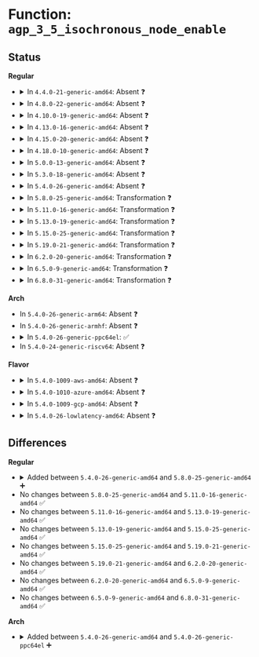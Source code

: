 # Function: <code>agp_3_5_isochronous_node_enable</code>

## Status
<b>Regular</b>
<ul>
<li>
<details>
<summary>In <code>4.4.0-21-generic-amd64</code>: Absent ❓</summary>

```json
{
  "name": "agp_3_5_isochronous_node_enable",
  "collision_type": "Unique Static",
  "inline_type": "Selective",
  "funcs": [
    {
      "addr": 18446744071584211888,
      "name": "agp_3_5_isochronous_node_enable",
      "external": false,
      "loc": "drivers/char/agp/isoch.c:63",
      "file": "drivers/char/agp/isoch.c",
      "inline": "not declared, inlined",
      "caller_inline": [],
      "caller_func": [
        "drivers/char/agp/isoch.c:agp_3_5_enable"
      ]
    }
  ],
  "symbols": [
    {
      "addr": 18446744071584211888,
      "name": "agp_3_5_isochronous_node_enable.isra.7",
      "section": ".text",
      "bind": "STB_LOCAL",
      "size": 1150
    }
  ]
}
```
</details>
</li>
<li>
<details>
<summary>In <code>4.8.0-22-generic-amd64</code>: Absent ❓</summary>

```json
{
  "name": "agp_3_5_isochronous_node_enable",
  "collision_type": "Unique Static",
  "inline_type": "Selective",
  "funcs": [
    {
      "addr": 18446744071584551424,
      "name": "agp_3_5_isochronous_node_enable",
      "external": false,
      "loc": "drivers/char/agp/isoch.c:63",
      "file": "drivers/char/agp/isoch.c",
      "inline": "not declared, inlined",
      "caller_inline": [],
      "caller_func": [
        "drivers/char/agp/isoch.c:agp_3_5_enable"
      ]
    }
  ],
  "symbols": [
    {
      "addr": 18446744071584551424,
      "name": "agp_3_5_isochronous_node_enable.isra.7",
      "section": ".text",
      "bind": "STB_LOCAL",
      "size": 1145
    }
  ]
}
```
</details>
</li>
<li>
<details>
<summary>In <code>4.10.0-19-generic-amd64</code>: Absent ❓</summary>

```json
{
  "name": "agp_3_5_isochronous_node_enable",
  "collision_type": "Unique Static",
  "inline_type": "Selective",
  "funcs": [
    {
      "addr": 18446744071584733376,
      "name": "agp_3_5_isochronous_node_enable",
      "external": false,
      "loc": "drivers/char/agp/isoch.c:63",
      "file": "drivers/char/agp/isoch.c",
      "inline": "not declared, inlined",
      "caller_inline": [],
      "caller_func": [
        "drivers/char/agp/isoch.c:agp_3_5_enable"
      ]
    }
  ],
  "symbols": [
    {
      "addr": 18446744071584733376,
      "name": "agp_3_5_isochronous_node_enable.isra.8",
      "section": ".text",
      "bind": "STB_LOCAL",
      "size": 1145
    }
  ]
}
```
</details>
</li>
<li>
<details>
<summary>In <code>4.13.0-16-generic-amd64</code>: Absent ❓</summary>

```json
{
  "name": "agp_3_5_isochronous_node_enable",
  "collision_type": "Unique Static",
  "inline_type": "Full",
  "funcs": [
    {
      "addr": 18446744071584815769,
      "name": "agp_3_5_isochronous_node_enable",
      "external": false,
      "loc": "drivers/char/agp/isoch.c:63",
      "file": "drivers/char/agp/isoch.c",
      "inline": "not declared, inlined",
      "caller_inline": [
        "drivers/char/agp/isoch.c:agp_3_5_enable"
      ],
      "caller_func": []
    }
  ],
  "symbols": []
}
```
</details>
</li>
<li>
<details>
<summary>In <code>4.15.0-20-generic-amd64</code>: Absent ❓</summary>

```json
{
  "name": "agp_3_5_isochronous_node_enable",
  "collision_type": "Unique Static",
  "inline_type": "Full",
  "funcs": [
    {
      "addr": 18446744071585236681,
      "name": "agp_3_5_isochronous_node_enable",
      "external": false,
      "loc": "drivers/char/agp/isoch.c:64",
      "file": "drivers/char/agp/isoch.c",
      "inline": "not declared, inlined",
      "caller_inline": [
        "drivers/char/agp/isoch.c:agp_3_5_enable"
      ],
      "caller_func": []
    }
  ],
  "symbols": []
}
```
</details>
</li>
<li>
<details>
<summary>In <code>4.18.0-10-generic-amd64</code>: Absent ❓</summary>

```json
{
  "name": "agp_3_5_isochronous_node_enable",
  "collision_type": "Unique Static",
  "inline_type": "Selective",
  "funcs": [
    {
      "addr": 18446744071585473088,
      "name": "agp_3_5_isochronous_node_enable",
      "external": false,
      "loc": "drivers/char/agp/isoch.c:64",
      "file": "drivers/char/agp/isoch.c",
      "inline": "not declared, inlined",
      "caller_inline": [],
      "caller_func": [
        "drivers/char/agp/isoch.c:agp_3_5_enable"
      ]
    }
  ],
  "symbols": [
    {
      "addr": 18446744071585473088,
      "name": "agp_3_5_isochronous_node_enable.isra.3",
      "section": ".text",
      "bind": "STB_LOCAL",
      "size": 1072
    }
  ]
}
```
</details>
</li>
<li>
<details>
<summary>In <code>5.0.0-13-generic-amd64</code>: Absent ❓</summary>

```json
{
  "name": "agp_3_5_isochronous_node_enable",
  "collision_type": "Unique Static",
  "inline_type": "Selective",
  "funcs": [
    {
      "addr": 18446744071585596432,
      "name": "agp_3_5_isochronous_node_enable",
      "external": false,
      "loc": "drivers/char/agp/isoch.c:64",
      "file": "drivers/char/agp/isoch.c",
      "inline": "not declared, inlined",
      "caller_inline": [],
      "caller_func": [
        "drivers/char/agp/isoch.c:agp_3_5_enable"
      ]
    }
  ],
  "symbols": [
    {
      "addr": 18446744071585596432,
      "name": "agp_3_5_isochronous_node_enable.isra.3",
      "section": ".text",
      "bind": "STB_LOCAL",
      "size": 1114
    }
  ]
}
```
</details>
</li>
<li>
<details>
<summary>In <code>5.3.0-18-generic-amd64</code>: Absent ❓</summary>

```json
{
  "name": "agp_3_5_isochronous_node_enable",
  "collision_type": "Unique Static",
  "inline_type": "Selective",
  "funcs": [
    {
      "addr": 0,
      "name": "agp_3_5_isochronous_node_enable",
      "external": false,
      "loc": "drivers/char/agp/isoch.c:64",
      "file": "drivers/char/agp/isoch.c",
      "inline": "not declared, inlined",
      "caller_inline": [],
      "caller_func": [
        "drivers/char/agp/isoch.c:agp_3_5_enable"
      ]
    }
  ],
  "symbols": [
    {
      "addr": 18446744071585816448,
      "name": "agp_3_5_isochronous_node_enable.isra.0",
      "section": ".text",
      "bind": "STB_LOCAL",
      "size": 1009
    },
    {
      "addr": 18446744071585818048,
      "name": "agp_3_5_isochronous_node_enable.isra.0.cold",
      "section": ".text",
      "bind": "STB_LOCAL",
      "size": 102
    }
  ]
}
```
</details>
</li>
<li>
<details>
<summary>In <code>5.4.0-26-generic-amd64</code>: Absent ❓</summary>

```json
{
  "name": "agp_3_5_isochronous_node_enable",
  "collision_type": "Unique Static",
  "inline_type": "Selective",
  "funcs": [
    {
      "addr": 0,
      "name": "agp_3_5_isochronous_node_enable",
      "external": false,
      "loc": "drivers/char/agp/isoch.c:64",
      "file": "drivers/char/agp/isoch.c",
      "inline": "not declared, inlined",
      "caller_inline": [],
      "caller_func": [
        "drivers/char/agp/isoch.c:agp_3_5_enable"
      ]
    }
  ],
  "symbols": [
    {
      "addr": 18446744071585959088,
      "name": "agp_3_5_isochronous_node_enable.isra.0",
      "section": ".text",
      "bind": "STB_LOCAL",
      "size": 1009
    },
    {
      "addr": 18446744071585960688,
      "name": "agp_3_5_isochronous_node_enable.isra.0.cold",
      "section": ".text",
      "bind": "STB_LOCAL",
      "size": 102
    }
  ]
}
```
</details>
</li>
<li>
<details>
<summary>In <code>5.8.0-25-generic-amd64</code>: Transformation ❓</summary>

```c
int agp_3_5_isochronous_node_enable(struct agp_bridge_data * bridge, struct agp_3_5_dev * dev_list, unsigned int ndevs)
```

```json
{
  "name": "agp_3_5_isochronous_node_enable",
  "collision_type": "Unique Static",
  "inline_type": "No",
  "funcs": [
    {
      "addr": 0,
      "name": "agp_3_5_isochronous_node_enable",
      "external": false,
      "loc": "drivers/char/agp/isoch.c:64",
      "file": "drivers/char/agp/isoch.c",
      "inline": "seen, unknown",
      "caller_inline": [],
      "caller_func": [
        "drivers/char/agp/isoch.c:agp_3_5_enable"
      ]
    }
  ],
  "symbols": [
    {
      "addr": 18446744071586699328,
      "name": "agp_3_5_isochronous_node_enable",
      "section": ".text",
      "bind": "STB_LOCAL",
      "size": 1037
    },
    {
      "addr": 18446744071586701152,
      "name": "agp_3_5_isochronous_node_enable.cold",
      "section": ".text",
      "bind": "STB_LOCAL",
      "size": 102
    }
  ]
}
```
</details>
</li>
<li>
<details>
<summary>In <code>5.11.0-16-generic-amd64</code>: Transformation ❓</summary>

```c
int agp_3_5_isochronous_node_enable(struct agp_bridge_data * bridge, struct agp_3_5_dev * dev_list, unsigned int ndevs)
```

```json
{
  "name": "agp_3_5_isochronous_node_enable",
  "collision_type": "Unique Static",
  "inline_type": "No",
  "funcs": [
    {
      "addr": 0,
      "name": "agp_3_5_isochronous_node_enable",
      "external": false,
      "loc": "drivers/char/agp/isoch.c:64",
      "file": "drivers/char/agp/isoch.c",
      "inline": "seen, unknown",
      "caller_inline": [],
      "caller_func": [
        "drivers/char/agp/isoch.c:agp_3_5_enable"
      ]
    }
  ],
  "symbols": [
    {
      "addr": 18446744071586800976,
      "name": "agp_3_5_isochronous_node_enable",
      "section": ".text",
      "bind": "STB_LOCAL",
      "size": 1037
    },
    {
      "addr": 18446744071591465848,
      "name": "agp_3_5_isochronous_node_enable.cold",
      "section": ".text",
      "bind": "STB_LOCAL",
      "size": 102
    }
  ]
}
```
</details>
</li>
<li>
<details>
<summary>In <code>5.13.0-19-generic-amd64</code>: Transformation ❓</summary>

```c
int agp_3_5_isochronous_node_enable(struct agp_bridge_data * bridge, struct agp_3_5_dev * dev_list, unsigned int ndevs)
```

```json
{
  "name": "agp_3_5_isochronous_node_enable",
  "collision_type": "Unique Static",
  "inline_type": "No",
  "funcs": [
    {
      "addr": 0,
      "name": "agp_3_5_isochronous_node_enable",
      "external": false,
      "loc": "drivers/char/agp/isoch.c:64",
      "file": "drivers/char/agp/isoch.c",
      "inline": "seen, unknown",
      "caller_inline": [],
      "caller_func": [
        "drivers/char/agp/isoch.c:agp_3_5_enable"
      ]
    }
  ],
  "symbols": [
    {
      "addr": 18446744071586681376,
      "name": "agp_3_5_isochronous_node_enable",
      "section": ".text",
      "bind": "STB_LOCAL",
      "size": 1036
    },
    {
      "addr": 18446744071591407107,
      "name": "agp_3_5_isochronous_node_enable.cold",
      "section": ".text",
      "bind": "STB_LOCAL",
      "size": 102
    }
  ]
}
```
</details>
</li>
<li>
<details>
<summary>In <code>5.15.0-25-generic-amd64</code>: Transformation ❓</summary>

```c
int agp_3_5_isochronous_node_enable(struct agp_bridge_data * bridge, struct agp_3_5_dev * dev_list, unsigned int ndevs)
```

```json
{
  "name": "agp_3_5_isochronous_node_enable",
  "collision_type": "Unique Static",
  "inline_type": "No",
  "funcs": [
    {
      "addr": 0,
      "name": "agp_3_5_isochronous_node_enable",
      "external": false,
      "loc": "drivers/char/agp/isoch.c:64",
      "file": "drivers/char/agp/isoch.c",
      "inline": "seen, unknown",
      "caller_inline": [],
      "caller_func": [
        "drivers/char/agp/isoch.c:agp_3_5_enable"
      ]
    }
  ],
  "symbols": [
    {
      "addr": 18446744071587230016,
      "name": "agp_3_5_isochronous_node_enable",
      "section": ".text",
      "bind": "STB_LOCAL",
      "size": 1049
    },
    {
      "addr": 18446744071592458596,
      "name": "agp_3_5_isochronous_node_enable.cold",
      "section": ".text",
      "bind": "STB_LOCAL",
      "size": 159
    }
  ]
}
```
</details>
</li>
<li>
<details>
<summary>In <code>5.19.0-21-generic-amd64</code>: Transformation ❓</summary>

```c
int agp_3_5_isochronous_node_enable(struct agp_bridge_data * bridge, struct agp_3_5_dev * dev_list, unsigned int ndevs)
```

```json
{
  "name": "agp_3_5_isochronous_node_enable",
  "collision_type": "Unique Static",
  "inline_type": "No",
  "funcs": [
    {
      "addr": 0,
      "name": "agp_3_5_isochronous_node_enable",
      "external": false,
      "loc": "drivers/char/agp/isoch.c:64",
      "file": "drivers/char/agp/isoch.c",
      "inline": "seen, unknown",
      "caller_inline": [],
      "caller_func": [
        "drivers/char/agp/isoch.c:agp_3_5_enable"
      ]
    }
  ],
  "symbols": [
    {
      "addr": 18446744071588537392,
      "name": "agp_3_5_isochronous_node_enable",
      "section": ".text",
      "bind": "STB_LOCAL",
      "size": 1141
    },
    {
      "addr": 18446744071594328324,
      "name": "agp_3_5_isochronous_node_enable.cold",
      "section": ".text",
      "bind": "STB_LOCAL",
      "size": 145
    }
  ]
}
```
</details>
</li>
<li>
<details>
<summary>In <code>6.2.0-20-generic-amd64</code>: Transformation ❓</summary>

```c
int agp_3_5_isochronous_node_enable(struct agp_bridge_data * bridge, struct agp_3_5_dev * dev_list, unsigned int ndevs)
```

```json
{
  "name": "agp_3_5_isochronous_node_enable",
  "collision_type": "Unique Static",
  "inline_type": "No",
  "funcs": [
    {
      "addr": 0,
      "name": "agp_3_5_isochronous_node_enable",
      "external": false,
      "loc": "drivers/char/agp/isoch.c:64",
      "file": "drivers/char/agp/isoch.c",
      "inline": "seen, unknown",
      "caller_inline": [],
      "caller_func": [
        "drivers/char/agp/isoch.c:agp_3_5_enable"
      ]
    }
  ],
  "symbols": [
    {
      "addr": 18446744071589983568,
      "name": "agp_3_5_isochronous_node_enable",
      "section": ".text",
      "bind": "STB_LOCAL",
      "size": 1249
    },
    {
      "addr": 18446744071596239095,
      "name": "agp_3_5_isochronous_node_enable.cold",
      "section": ".text",
      "bind": "STB_LOCAL",
      "size": 60
    }
  ]
}
```
</details>
</li>
<li>
<details>
<summary>In <code>6.5.0-9-generic-amd64</code>: Transformation ❓</summary>

```c
int agp_3_5_isochronous_node_enable(struct agp_bridge_data * bridge, struct agp_3_5_dev * dev_list, unsigned int ndevs)
```

```json
{
  "name": "agp_3_5_isochronous_node_enable",
  "collision_type": "Unique Static",
  "inline_type": "No",
  "funcs": [
    {
      "addr": 0,
      "name": "agp_3_5_isochronous_node_enable",
      "external": false,
      "loc": "drivers/char/agp/isoch.c:64",
      "file": "drivers/char/agp/isoch.c",
      "inline": "seen, unknown",
      "caller_inline": [],
      "caller_func": [
        "drivers/char/agp/isoch.c:agp_3_5_enable"
      ]
    }
  ],
  "symbols": [
    {
      "addr": 18446744071590293168,
      "name": "agp_3_5_isochronous_node_enable",
      "section": ".text",
      "bind": "STB_LOCAL",
      "size": 1185
    },
    {
      "addr": 18446744071596767286,
      "name": "agp_3_5_isochronous_node_enable.cold",
      "section": ".text",
      "bind": "STB_LOCAL",
      "size": 99
    }
  ]
}
```
</details>
</li>
<li>
<details>
<summary>In <code>6.8.0-31-generic-amd64</code>: Transformation ❓</summary>

```c
int agp_3_5_isochronous_node_enable(struct agp_bridge_data * bridge, struct agp_3_5_dev * dev_list, unsigned int ndevs)
```

```json
{
  "name": "agp_3_5_isochronous_node_enable",
  "collision_type": "Unique Static",
  "inline_type": "No",
  "funcs": [
    {
      "addr": 0,
      "name": "agp_3_5_isochronous_node_enable",
      "external": false,
      "loc": "drivers/char/agp/isoch.c:64",
      "file": "drivers/char/agp/isoch.c",
      "inline": "seen, unknown",
      "caller_inline": [],
      "caller_func": [
        "drivers/char/agp/isoch.c:agp_3_5_enable"
      ]
    }
  ],
  "symbols": [
    {
      "addr": 18446744071590634384,
      "name": "agp_3_5_isochronous_node_enable",
      "section": ".text",
      "bind": "STB_LOCAL",
      "size": 1194
    },
    {
      "addr": 18446744071597675947,
      "name": "agp_3_5_isochronous_node_enable.cold",
      "section": ".text",
      "bind": "STB_LOCAL",
      "size": 99
    }
  ]
}
```
</details>
</li>
</ul>
<b>Arch</b>
<ul>
<li>
In <code>5.4.0-26-generic-arm64</code>: Absent ❓
</li>
<li>
In <code>5.4.0-26-generic-armhf</code>: Absent ❓
</li>
<li>
<details>
<summary>In <code>5.4.0-26-generic-ppc64el</code>: ✅</summary>

```c
int agp_3_5_isochronous_node_enable(struct agp_bridge_data * bridge, struct agp_3_5_dev * dev_list, unsigned int ndevs)
```

```json
{
  "name": "agp_3_5_isochronous_node_enable",
  "collision_type": "Unique Static",
  "inline_type": "No",
  "funcs": [
    {
      "addr": 13835058055291957440,
      "name": "agp_3_5_isochronous_node_enable",
      "external": false,
      "loc": "drivers/char/agp/isoch.c:64",
      "file": "drivers/char/agp/isoch.c",
      "inline": "seen, unknown",
      "caller_inline": [],
      "caller_func": [
        "drivers/char/agp/isoch.c:agp_3_5_enable"
      ]
    }
  ],
  "symbols": [
    {
      "addr": 13835058055291957440,
      "name": "agp_3_5_isochronous_node_enable",
      "section": ".text",
      "bind": "STB_LOCAL",
      "size": 1436
    }
  ]
}
```
</details>
</li>
<li>
In <code>5.4.0-24-generic-riscv64</code>: Absent ❓
</li>
</ul>
<b>Flavor</b>
<ul>
<li>
<details>
<summary>In <code>5.4.0-1009-aws-amd64</code>: Absent ❓</summary>

```json
{
  "name": "agp_3_5_isochronous_node_enable",
  "collision_type": "Unique Static",
  "inline_type": "Selective",
  "funcs": [
    {
      "addr": 0,
      "name": "agp_3_5_isochronous_node_enable",
      "external": false,
      "loc": "drivers/char/agp/isoch.c:64",
      "file": "drivers/char/agp/isoch.c",
      "inline": "not declared, inlined",
      "caller_inline": [],
      "caller_func": [
        "drivers/char/agp/isoch.c:agp_3_5_enable"
      ]
    }
  ],
  "symbols": [
    {
      "addr": 18446744071585720064,
      "name": "agp_3_5_isochronous_node_enable.isra.0",
      "section": ".text",
      "bind": "STB_LOCAL",
      "size": 1009
    },
    {
      "addr": 18446744071585721664,
      "name": "agp_3_5_isochronous_node_enable.isra.0.cold",
      "section": ".text",
      "bind": "STB_LOCAL",
      "size": 102
    }
  ]
}
```
</details>
</li>
<li>
<details>
<summary>In <code>5.4.0-1010-azure-amd64</code>: Absent ❓</summary>

```json
{
  "name": "agp_3_5_isochronous_node_enable",
  "collision_type": "Unique Static",
  "inline_type": "Selective",
  "funcs": [
    {
      "addr": 0,
      "name": "agp_3_5_isochronous_node_enable",
      "external": false,
      "loc": "drivers/char/agp/isoch.c:64",
      "file": "drivers/char/agp/isoch.c",
      "inline": "not declared, inlined",
      "caller_inline": [],
      "caller_func": [
        "drivers/char/agp/isoch.c:agp_3_5_enable"
      ]
    }
  ],
  "symbols": [
    {
      "addr": 18446744071585579248,
      "name": "agp_3_5_isochronous_node_enable.isra.0",
      "section": ".text",
      "bind": "STB_LOCAL",
      "size": 1009
    },
    {
      "addr": 18446744071585580848,
      "name": "agp_3_5_isochronous_node_enable.isra.0.cold",
      "section": ".text",
      "bind": "STB_LOCAL",
      "size": 102
    }
  ]
}
```
</details>
</li>
<li>
<details>
<summary>In <code>5.4.0-1009-gcp-amd64</code>: Absent ❓</summary>

```json
{
  "name": "agp_3_5_isochronous_node_enable",
  "collision_type": "Unique Static",
  "inline_type": "Selective",
  "funcs": [
    {
      "addr": 0,
      "name": "agp_3_5_isochronous_node_enable",
      "external": false,
      "loc": "drivers/char/agp/isoch.c:64",
      "file": "drivers/char/agp/isoch.c",
      "inline": "not declared, inlined",
      "caller_inline": [],
      "caller_func": [
        "drivers/char/agp/isoch.c:agp_3_5_enable"
      ]
    }
  ],
  "symbols": [
    {
      "addr": 18446744071585909104,
      "name": "agp_3_5_isochronous_node_enable.isra.0",
      "section": ".text",
      "bind": "STB_LOCAL",
      "size": 1009
    },
    {
      "addr": 18446744071585910704,
      "name": "agp_3_5_isochronous_node_enable.isra.0.cold",
      "section": ".text",
      "bind": "STB_LOCAL",
      "size": 102
    }
  ]
}
```
</details>
</li>
<li>
<details>
<summary>In <code>5.4.0-26-lowlatency-amd64</code>: Absent ❓</summary>

```json
{
  "name": "agp_3_5_isochronous_node_enable",
  "collision_type": "Unique Static",
  "inline_type": "Selective",
  "funcs": [
    {
      "addr": 0,
      "name": "agp_3_5_isochronous_node_enable",
      "external": false,
      "loc": "drivers/char/agp/isoch.c:64",
      "file": "drivers/char/agp/isoch.c",
      "inline": "not declared, inlined",
      "caller_inline": [],
      "caller_func": [
        "drivers/char/agp/isoch.c:agp_3_5_enable"
      ]
    }
  ],
  "symbols": [
    {
      "addr": 18446744071586017088,
      "name": "agp_3_5_isochronous_node_enable.isra.0",
      "section": ".text",
      "bind": "STB_LOCAL",
      "size": 1009
    },
    {
      "addr": 18446744071586018688,
      "name": "agp_3_5_isochronous_node_enable.isra.0.cold",
      "section": ".text",
      "bind": "STB_LOCAL",
      "size": 102
    }
  ]
}
```
</details>
</li>
</ul>

## Differences
<b>Regular</b>
<ul>
<li>
<details>
<summary>Added between <code>5.4.0-26-generic-amd64</code> and <code>5.8.0-25-generic-amd64</code> ➕</summary>

```c
int agp_3_5_isochronous_node_enable(struct agp_bridge_data * bridge, struct agp_3_5_dev * dev_list, unsigned int ndevs)
```
</details>
</li>
<li>
No changes between <code>5.8.0-25-generic-amd64</code> and <code>5.11.0-16-generic-amd64</code> ✅
</li>
<li>
No changes between <code>5.11.0-16-generic-amd64</code> and <code>5.13.0-19-generic-amd64</code> ✅
</li>
<li>
No changes between <code>5.13.0-19-generic-amd64</code> and <code>5.15.0-25-generic-amd64</code> ✅
</li>
<li>
No changes between <code>5.15.0-25-generic-amd64</code> and <code>5.19.0-21-generic-amd64</code> ✅
</li>
<li>
No changes between <code>5.19.0-21-generic-amd64</code> and <code>6.2.0-20-generic-amd64</code> ✅
</li>
<li>
No changes between <code>6.2.0-20-generic-amd64</code> and <code>6.5.0-9-generic-amd64</code> ✅
</li>
<li>
No changes between <code>6.5.0-9-generic-amd64</code> and <code>6.8.0-31-generic-amd64</code> ✅
</li>
</ul>
<b>Arch</b>
<ul>
<li>
<details>
<summary>Added between <code>5.4.0-26-generic-amd64</code> and <code>5.4.0-26-generic-ppc64el</code> ➕</summary>

```c
int agp_3_5_isochronous_node_enable(struct agp_bridge_data * bridge, struct agp_3_5_dev * dev_list, unsigned int ndevs)
```
</details>
</li>
</ul>
